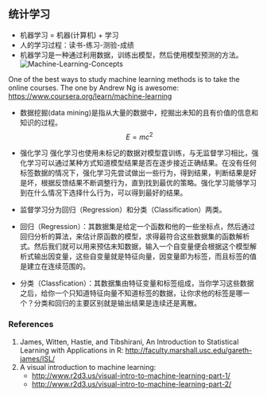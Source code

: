## 统计学习

* 机器学习 = 机器(计算机) + 学习
* 人的学习过程：读书-练习-测验-成绩
* 机器学习是一种通过利用数据，训练出模型，然后使用模型预测的方法。
![Machine-Learning-Concepts](http://www.ligene.cn/images/ML-concepts.png)

One of the best ways to study machine learning methods is to take the online courses. The one by Andrew Ng is awesome: https://www.coursera.org/learn/machine-learning

* 数据挖掘(data mining)是指从大量的数据中，挖掘出未知的且有价值的信息和知识的过程。
$$E=mc^2$$

* 强化学习
强化学习也使用未标记的数据对模型霆训练，与无监督学习相比，强化学习可以通过某种方式知道模型结果是否在逐步接近正确结果。在没有任何标签数据的情况下，强化学习先尝试做出一些行为，得到结果，判断结果是好是坏，根据反馈结果不断调整行为，直到找到最优的策略。强化学习能够学习到在什么情况下选择什么行为，可以得到最好的结果。

* 监督学习分为回归（Regression）和分类（Classification）两类。
* 回归（Regression）：其数据集是给定一个函数和他的一些坐标点，然后通过回归分析的算法，来估计原函数的模型，求得最符合这些数据集的函数解析式。然后我们就可以用来预估未知数据，输入一个自变量便会根据这个模型解析式输出因变量，这些自变量就是特征向量，因变量即为标签，而且标签的值是建立在连续范围的。
* 分类（Classfication）：其数据集由特征变量和标签组成，当你学习这些数据之后，给你一个只知道特征向量不知道标签的数据，让你求他的标签是哪一个？分类和回归的主要区别就是输出结果是连续还是离散。


### References
1. James, Witten, Hastie, and Tibshirani, An Introduction to Statistical Learning with Applications in R: http://faculty.marshall.usc.edu/gareth-james/ISL/
2. A visual introduction to machine learning:
    * http://www.r2d3.us/visual-intro-to-machine-learning-part-1/
    * http://www.r2d3.us/visual-intro-to-machine-learning-part-2/